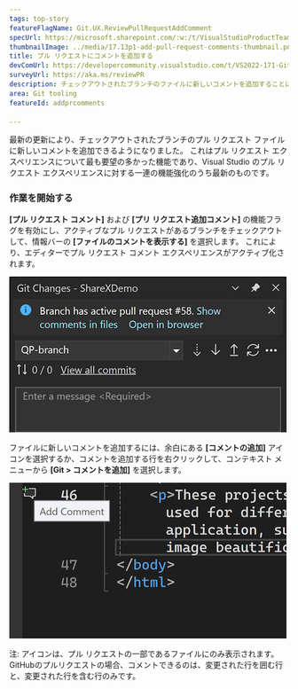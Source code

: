 ```yaml
---
tags: top-story
featureFlagName: Git.UX.ReviewPullRequestAddComment
specUrl: https://microsoft.sharepoint.com/:w:/t/VisualStudioProductTeam/EdF1b2Q6ENlPtBi9sTug6CkBTewteQ9kiMuHpprvsaqmcw?e=Cr8rXF
thumbnailImage: ../media/17.13p1-add-pull-request-comments-thumbnail.png
title: プル リクエストにコメントを追加する
devComUrl: https://developercommunity.visualstudio.com/t/VS2022-171-Git-Pull-Request-is-gone/1576559
surveyUrl: https://aka.ms/reviewPR
description: チェックアウトされたブランチのファイルに新しいコメントを追加することにより、Visual Studio でプル リクエストを確認します。
area: Git tooling
featureId: addprcomments

---
```



最新の更新により、チェックアウトされたブランチのプル リクエスト ファイルに新しいコメントを追加できるようになりました。 これはプル リクエスト エクスペリエンスについて最も要望の多かった機能であり、Visual Studio のプル リクエスト エクスペリエンスに対する一連の機能強化のうち最新のものです。

### 作業を開始する

**[プル リクエスト コメント]** および **[プリ リクエスト追加コメント]** の機能フラグを有効にし、アクティブなプル リクエストがあるブランチをチェックアウトして、情報バーの **[ファイルのコメントを表示する]** を選択します。 これにより、エディターでプル リクエスト コメント エクスペリエンスがアクティブ化されます。

![pull request コメント通知を表示する](../media/17.11p1-view-pull-request-comments-thumbnail.png)

ファイルに新しいコメントを追加するには、余白にある **[コメントの追加]** アイコンを選択するか、コメントを追加する行を右クリックして、コンテキスト メニューから **[Git > コメントを追加]** を選択します。

![プル リクエスト コメントの追加アイコン](../media/17.13p1-add-pull-request-comments-thumbnail.png)

注: アイコンは、プル リクエストの一部であるファイルにのみ表示されます。 GitHubのプルリクエストの場合、コメントできるのは、変更された行を囲む行と、変更された行を含む行のみです。
